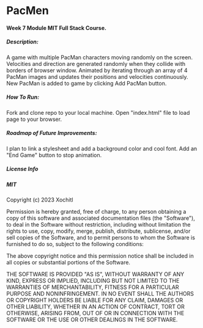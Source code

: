 # PacMen
#### Week 7 Module MIT Full Stack Course.
##### Description: 
A game with multiple PacMan characters moving randomly on the screen. Velocities and direction are generated randomly when they collide with borders of browser window. Animated by iterating through an array of 4 PacMan images and updates their positions and velocities continuously. New PacMan is added to game by clicking Add PacMan button.

##### How To Run: 
Fork and clone repo to your local machine. Open "index.html" file to load page to your browser.

##### Roadmap of Future Improvements: 
I plan to link a stylesheet and add a background color and cool font. Add an "End Game" button to stop animation.


##### License Info

##### MIT

Copyright (c) 2023 Xochitl

Permission is hereby granted, free of charge, to any person obtaining a copy of this software and associated documentation files (the "Software"), to deal in the Software without restriction, including without limitation the rights to use, copy, modify, merge, publish, distribute, sublicense, and/or sell copies of the Software, and to permit persons to whom the Software is furnished to do so, subject to the following conditions:

The above copyright notice and this permission notice shall be included in all copies or substantial portions of the Software.

THE SOFTWARE IS PROVIDED "AS IS", WITHOUT WARRANTY OF ANY KIND, EXPRESS OR IMPLIED, INCLUDING BUT NOT LIMITED TO THE WARRANTIES OF MERCHANTABILITY, FITNESS FOR A PARTICULAR PURPOSE AND NONINFRINGEMENT. IN NO EVENT SHALL THE AUTHORS OR COPYRIGHT HOLDERS BE LIABLE FOR ANY CLAIM, DAMAGES OR OTHER LIABILITY, WHETHER IN AN ACTION OF CONTRACT, TORT OR OTHERWISE, ARISING FROM, OUT OF OR IN CONNECTION WITH THE SOFTWARE OR THE USE OR OTHER DEALINGS IN THE SOFTWARE.
